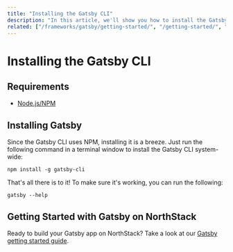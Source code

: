 ```yaml
---
title: "Installing the Gatsby CLI"
description: "In this article, we'll show you how to install the Gatsby CLI."
related: ["/frameworks/gatsby/getting-started/", "/getting-started/", "/frameworks/gatsby/"]
---
```


# Installing the Gatsby CLI

## Requirements

* [Node.js/NPM](https://nodejs.org/)

## Installing Gatsby

Since the Gatsby CLI uses NPM, installing it is a breeze. Just run the following command in a terminal window to install the Gatsby CLI system-wide:

```shell
npm install -g gatsby-cli
```

That's all there is to it! To make sure it's working, you can run the following:

```shell
gatsby --help
```

## Getting Started with Gatsby on NorthStack

Ready to build your Gatsby app on NorthStack? Take a look at our [Gatsby getting started guide](/gatsby/getting-started/).